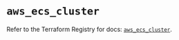 # `aws_ecs_cluster`

Refer to the Terraform Registry for docs: [`aws_ecs_cluster`](https://registry.terraform.io/providers/hashicorp/aws/6.3.0/docs/resources/ecs_cluster).
